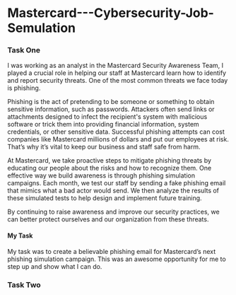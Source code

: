 # Mastercard---Cybersecurity-Job-Semulation

### Task One

I was working as an analyst in the Mastercard Security Awareness Team, I played a crucial role in helping our staff at Mastercard learn how to identify and report security threats. One of the most common threats we face today is phishing.

Phishing is the act of pretending to be someone or something to obtain sensitive information, such as passwords. Attackers often send links or attachments designed to infect the recipient's system with malicious software or trick them into providing financial information, system credentials, or other sensitive data. Successful phishing attempts can cost companies like Mastercard millions of dollars and put our employees at risk. That’s why it’s vital to keep our business and staff safe from harm.

At Mastercard, we take proactive steps to mitigate phishing threats by educating our people about the risks and how to recognize them. One effective way we build awareness is through phishing simulation campaigns. Each month, we test our staff by sending a fake phishing email that mimics what a bad actor would send. We then analyze the results of these simulated tests to help design and implement future training.

By continuing to raise awareness and improve our security practices, we can better protect ourselves and our organization from these threats.

#### My Task

My task was to create a believable phishing email for Mastercard’s next phishing simulation campaign. This was an awesome opportunity for me to step up and show what I can do.

### Task Two



